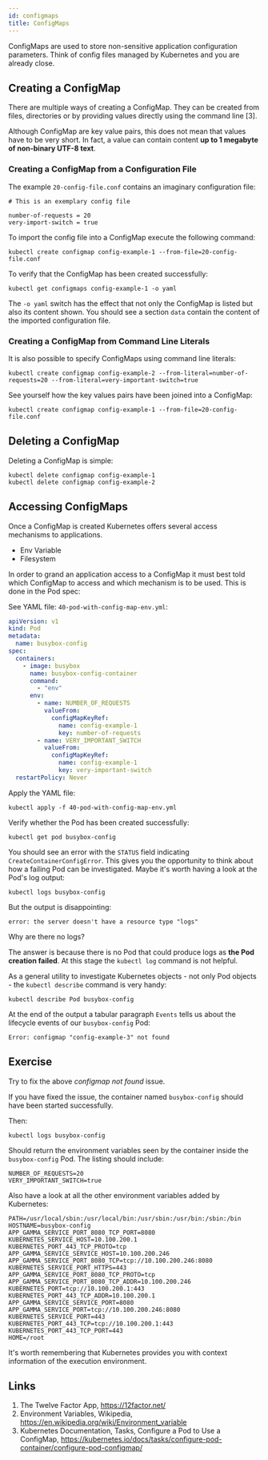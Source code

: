 ```yaml
---
id: configmaps
title: ConfigMaps
---
```


ConfigMaps are used to store non-sensitive application configuration parameters. Think of config files managed by Kubernetes and you are already close.

## Creating a ConfigMap

There are multiple ways of creating a ConfigMap. They can be created from files, directories or by providing values directly using the command line [3]. 

Although ConfigMap are key value pairs, this does not mean that values have to be very short. In fact, a value can contain content **up to 1 megabyte of non-binary UTF-8 text**.

### Creating a ConfigMap from a Configuration File

The example `20-config-file.conf` contains an imaginary configuration file:

    # This is an exemplary config file

    number-of-requests = 20
    very-import-switch = true

To import the config file into a ConfigMap execute the following command:

    kubectl create configmap config-example-1 --from-file=20-config-file.conf

To verify that the ConfigMap has been created successfully:

    kubectl get configmaps config-example-1 -o yaml

The `-o yaml` switch has the effect that not only the ConfigMap is listed but also its content shown. You should see a section `data` contain the content of the imported configuration file.

### Creating a ConfigMap from Command Line Literals

It is also possible to specify ConfigMaps using command line literals:

    kubectl create configmap config-example-2 --from-literal=number-of-requests=20 --from-literal=very-important-switch=true 

See yourself how the key values pairs have been joined into a ConfigMap:

    kubectl create configmap config-example-1 --from-file=20-config-file.conf

## Deleting a ConfigMap

Deleting a ConfigMap is simple: 

    kubectl delete configmap config-example-1
    kubectl delete configmap config-example-2

## Accessing ConfigMaps

Once a ConfigMap is created Kubernetes offers several access mechanisms to applications.

  * Env Variable 
  * Filesystem

In order to grand an application access to a ConfigMap it must best told which ConfigMap to access and which mechanism is to be used. This is done in the Pod spec:

See YAML file: `40-pod-with-config-map-env.yml`:

```yaml
apiVersion: v1
kind: Pod
metadata:
  name: busybox-config
spec:
  containers:
    - image: busybox 
      name: busybox-config-container
      command:
        - "env"        
      env:
        - name: NUMBER_OF_REQUESTS
          valueFrom:
            configMapKeyRef:
              name: config-example-1
              key: number-of-requests
        - name: VERY_IMPORTANT_SWITCH
          valueFrom:
            configMapKeyRef:
              name: config-example-1
              key: very-important-switch
  restartPolicy: Never
```

Apply the YAML file:

    kubectl apply -f 40-pod-with-config-map-env.yml

Verify whether the Pod has been created successfully:

    kubectl get pod busybox-config

You should see an error with the `STATUS` field indicating `CreateContainerConfigError`. This gives you the opportunity to think about how a failing Pod can be investigated. Maybe it's worth having a look at the Pod's log output:

    kubectl logs busybox-config
  
But the output is disappointing:

    error: the server doesn't have a resource type "logs"

Why are there no logs? 

The answer is because there is no Pod that could produce logs as **the Pod creation failed**. At this stage the `kubectl log` command is not helpful.

As a general utility to investigate Kubernetes objects - not only Pod objects - the `kubectl describe` command is very handy:

    kubectl describe Pod busybox-config

At the end of the output a tabular paragraph `Events` tells us about the lifecycle events of our `busybox-config` Pod:

    Error: configmap "config-example-3" not found

## Exercise

Try to fix the above *configmap not found* issue.

If you have fixed the issue, the container named `busybox-config` should have been started successfully.

Then:

    kubectl logs busybox-config

Should return the environment variables seen by the container inside the `busybox-config` Pod. The listing should include:

    NUMBER_OF_REQUESTS=20
    VERY_IMPORTANT_SWITCH=true

Also have a look at all the other environment variables added by Kubernetes:

    PATH=/usr/local/sbin:/usr/local/bin:/usr/sbin:/usr/bin:/sbin:/bin
    HOSTNAME=busybox-config
    APP_GAMMA_SERVICE_PORT_8080_TCP_PORT=8080
    KUBERNETES_SERVICE_HOST=10.100.200.1
    KUBERNETES_PORT_443_TCP_PROTO=tcp
    APP_GAMMA_SERVICE_SERVICE_HOST=10.100.200.246
    APP_GAMMA_SERVICE_PORT_8080_TCP=tcp://10.100.200.246:8080
    KUBERNETES_SERVICE_PORT_HTTPS=443
    APP_GAMMA_SERVICE_PORT_8080_TCP_PROTO=tcp
    APP_GAMMA_SERVICE_PORT_8080_TCP_ADDR=10.100.200.246
    KUBERNETES_PORT=tcp://10.100.200.1:443
    KUBERNETES_PORT_443_TCP_ADDR=10.100.200.1
    APP_GAMMA_SERVICE_SERVICE_PORT=8080
    APP_GAMMA_SERVICE_PORT=tcp://10.100.200.246:8080
    KUBERNETES_SERVICE_PORT=443
    KUBERNETES_PORT_443_TCP=tcp://10.100.200.1:443
    KUBERNETES_PORT_443_TCP_PORT=443
    HOME=/root  

It's worth remembering that Kubernetes provides you with context information of the execution environment.

## Links

1. The Twelve Factor App, https://12factor.net/
2. Environment Variables, Wikipedia, https://en.wikipedia.org/wiki/Environment_variable
3. Kubernetes Documentation, Tasks, Configure a Pod to Use a ConfigMap, https://kubernetes.io/docs/tasks/configure-pod-container/configure-pod-configmap/